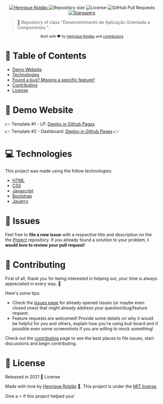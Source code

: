 <p align="center">	
   <a href="https://www.linkedin.com/in/henrique-roldao/">
      <img alt="Henrique Roldão" src="https://img.shields.io/badge/-HenriqueRoldão-5965e0?style=flat&logo=Linkedin&logoColor=white" />
   </a>
  <img alt="Repository size" src="https://img.shields.io/github/repo-size/henrique-roldao/desenvolvimento-a-componentes?color=5863d2">
  <img alt="License" src="https://img.shields.io/badge/license-MIT-5965e0">
  <img alt="GitHub Pull Requests" src="https://img.shields.io/github/issues-pr/henrique-roldao/nlw-04?color=5863d2" />
  <a href="https://github.com/henrique-roldao/nlw-04/stargazers">
    <img alt="Stargazers" src="https://img.shields.io/github/stars/henrique-roldao/desenvolvimento-a-componentes?color=5863d2&logo=github">
  </a>
</p>

> :rocket: Repository of class "Desenvolvimento de Aplicação Orientada a Componentes ".

<div align="center">
  <sub> Built with ❤︎ by
    <a href="https://github.com/henrique-roldao">Henrique Roldão</a> and
    <a href="https://github.com/henrique-roldao/desenvolvimento-a-componentes/graphs/contributors">
      contributors
    </a>
  </sub>
</div>

# :pushpin: Table of Contents

* [Demo Website](#eyes-demo-website)     
* [Technologies](#computer-technologies)
* [Found a bug? Missing a specific feature?](#bug-issues)
* [Contributing](#tada-contributing)
* [License](#closed_book-license)


# :eyes: Demo Website
👉  Template #1 - LP: [Deploy in Github Pages](https://henrique-roldao.github.io/desenvolvimento-a-componentes/template-1-revisao/) <br>
👉  Template #2 - Dashboard: [Deploy in Github Pages](https://henrique-roldao.github.io/desenvolvimento-a-componentes/template-2-revisao/)
👉

# :computer: Technologies
This project was made using the follow technologies:

* [HTML](https://www.w3schools.com/html/default.asp)      
* [CSS](https://www.w3schools.com/css/default.asp)      
* [Javascript](https://www.w3schools.com/js/default.asp)   
* [Bootstrap](https://getbootstrap.com/) 
* [Jquerry](https://jquery.com/) 


# :bug: Issues

Feel free to **file a new issue** with a respective title and description on the the [Project](https://github.com/henrique-roldao/desenvolvimento-a-componentes/issues) repository. If you already found a solution to your problem, **i would love to review your pull request**!

# :tada: Contributing
First of all, thank you for being interested in helping out, your time is always appreciated in every way. :100:

Here's some tips:

* Check the [issues page](https://github.com/henrique-roldao/desenvolvimento-a-componentes/issues) for already opened issues (or maybe even closed ones) that might already address your question/bug/feature request.
* Feature requests are welcomed! Provide some details on why it would be helpful for you and others, explain how you're using bull-board and if possible even some screenshots if you are willing to mock something!

Check out the [contributing](./CONTRIBUTING.md) page to see the best places to file issues, start discussions and begin contributing.

# :closed_book: License

Released in 2021 :closed_book: License

Made with love by [Henrique Roldão](https://github.com/henrique-roldao) 🚀.
This project is under the [MIT license](./LICENSE).


Give a ⭐️ if this project helped you!
